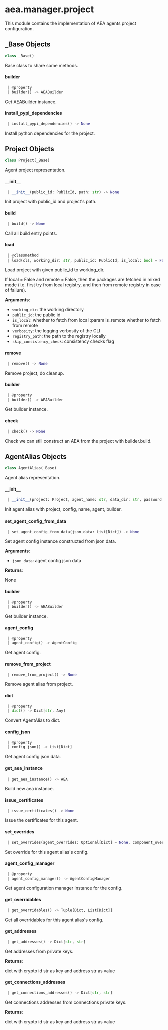 <a name="aea.manager.project"></a>
# aea.manager.project

This module contains the implementation of AEA agents project configuration.

<a name="aea.manager.project._Base"></a>
## `_`Base Objects

```python
class _Base()
```

Base class to share some methods.

<a name="aea.manager.project._Base.builder"></a>
#### builder

```python
 | @property
 | builder() -> AEABuilder
```

Get AEABuilder instance.

<a name="aea.manager.project._Base.install_pypi_dependencies"></a>
#### install`_`pypi`_`dependencies

```python
 | install_pypi_dependencies() -> None
```

Install python dependencies for the project.

<a name="aea.manager.project.Project"></a>
## Project Objects

```python
class Project(_Base)
```

Agent project representation.

<a name="aea.manager.project.Project.__init__"></a>
#### `__`init`__`

```python
 | __init__(public_id: PublicId, path: str) -> None
```

Init project with public_id and project's path.

<a name="aea.manager.project.Project.build"></a>
#### build

```python
 | build() -> None
```

Call all build entry points.

<a name="aea.manager.project.Project.load"></a>
#### load

```python
 | @classmethod
 | load(cls, working_dir: str, public_id: PublicId, is_local: bool = False, is_remote: bool = False, is_restore: bool = False, cli_verbosity: str = "INFO", registry_path: str = DEFAULT_REGISTRY_NAME, skip_consistency_check: bool = False) -> "Project"
```

Load project with given public_id to working_dir.

If local = False and remote = False, then the packages
are fetched in mixed mode (i.e. first try from local
registry, and then from remote registry in case of failure).

**Arguments**:

- `working_dir`: the working directory
- `public_id`: the public id
- `is_local`: whether to fetch from local
:param is_remote whether to fetch from remote
- `verbosity`: the logging verbosity of the CLI
- `registry_path`: the path to the registry locally
- `skip_consistency_check`: consistency checks flag

<a name="aea.manager.project.Project.remove"></a>
#### remove

```python
 | remove() -> None
```

Remove project, do cleanup.

<a name="aea.manager.project.Project.builder"></a>
#### builder

```python
 | @property
 | builder() -> AEABuilder
```

Get builder instance.

<a name="aea.manager.project.Project.check"></a>
#### check

```python
 | check() -> None
```

Check we can still construct an AEA from the project with builder.build.

<a name="aea.manager.project.AgentAlias"></a>
## AgentAlias Objects

```python
class AgentAlias(_Base)
```

Agent alias representation.

<a name="aea.manager.project.AgentAlias.__init__"></a>
#### `__`init`__`

```python
 | __init__(project: Project, agent_name: str, data_dir: str, password: Optional[str] = None)
```

Init agent alias with project, config, name, agent, builder.

<a name="aea.manager.project.AgentAlias.set_agent_config_from_data"></a>
#### set`_`agent`_`config`_`from`_`data

```python
 | set_agent_config_from_data(json_data: List[Dict]) -> None
```

Set agent config instance constructed from json data.

**Arguments**:

- `json_data`: agent config json data

**Returns**:

None

<a name="aea.manager.project.AgentAlias.builder"></a>
#### builder

```python
 | @property
 | builder() -> AEABuilder
```

Get builder instance.

<a name="aea.manager.project.AgentAlias.agent_config"></a>
#### agent`_`config

```python
 | @property
 | agent_config() -> AgentConfig
```

Get agent config.

<a name="aea.manager.project.AgentAlias.remove_from_project"></a>
#### remove`_`from`_`project

```python
 | remove_from_project() -> None
```

Remove agent alias from project.

<a name="aea.manager.project.AgentAlias.dict"></a>
#### dict

```python
 | @property
 | dict() -> Dict[str, Any]
```

Convert AgentAlias to dict.

<a name="aea.manager.project.AgentAlias.config_json"></a>
#### config`_`json

```python
 | @property
 | config_json() -> List[Dict]
```

Get agent config json data.

<a name="aea.manager.project.AgentAlias.get_aea_instance"></a>
#### get`_`aea`_`instance

```python
 | get_aea_instance() -> AEA
```

Build new aea instance.

<a name="aea.manager.project.AgentAlias.issue_certificates"></a>
#### issue`_`certificates

```python
 | issue_certificates() -> None
```

Issue the certificates for this agent.

<a name="aea.manager.project.AgentAlias.set_overrides"></a>
#### set`_`overrides

```python
 | set_overrides(agent_overrides: Optional[Dict] = None, component_overrides: Optional[List[Dict]] = None) -> None
```

Set override for this agent alias's config.

<a name="aea.manager.project.AgentAlias.agent_config_manager"></a>
#### agent`_`config`_`manager

```python
 | @property
 | agent_config_manager() -> AgentConfigManager
```

Get agent configuration manager instance for the config.

<a name="aea.manager.project.AgentAlias.get_overridables"></a>
#### get`_`overridables

```python
 | get_overridables() -> Tuple[Dict, List[Dict]]
```

Get all overridables for this agent alias's config.

<a name="aea.manager.project.AgentAlias.get_addresses"></a>
#### get`_`addresses

```python
 | get_addresses() -> Dict[str, str]
```

Get addresses from private keys.

**Returns**:

dict with crypto id str as key and address str as value

<a name="aea.manager.project.AgentAlias.get_connections_addresses"></a>
#### get`_`connections`_`addresses

```python
 | get_connections_addresses() -> Dict[str, str]
```

Get connections addresses from connections private keys.

**Returns**:

dict with crypto id str as key and address str as value

